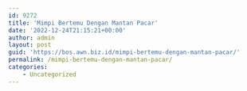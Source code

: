 ```yaml
---
id: 9272
title: 'Mimpi Bertemu Dengan Mantan Pacar'
date: '2022-12-24T21:15:21+00:00'
author: admin
layout: post
guid: 'https://bos.awn.biz.id/mimpi-bertemu-dengan-mantan-pacar/'
permalink: /mimpi-bertemu-dengan-mantan-pacar/
categories:
    - Uncategorized
---
```


